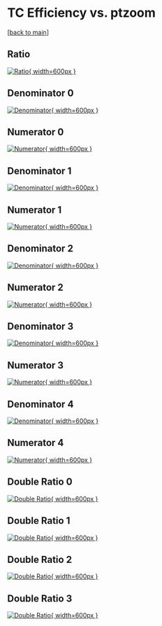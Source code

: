 # TC Efficiency vs. ptzoom

[[back to main](./)]



## Ratio

[![Ratio](../mtv/var/TC_loweta_211_-1_eff_ptzoom.png){ width=600px }](../mtv/var/TC_loweta_211_-1_eff_ptzoom.pdf)

## Denominator 0

[![Denominator](../mtv/den/TC_loweta_211_-1_eff_ptzoom_den0.png){ width=600px }](../mtv/den/TC_loweta_211_-1_eff_ptzoom_den0.pdf)

## Numerator 0

[![Numerator](../mtv/num/TC_loweta_211_-1_eff_ptzoom_num0.png){ width=600px }](../mtv/num/TC_loweta_211_-1_eff_ptzoom_num0.pdf)

## Denominator 1

[![Denominator](../mtv/den/TC_loweta_211_-1_eff_ptzoom_den1.png){ width=600px }](../mtv/den/TC_loweta_211_-1_eff_ptzoom_den1.pdf)

## Numerator 1

[![Numerator](../mtv/num/TC_loweta_211_-1_eff_ptzoom_num1.png){ width=600px }](../mtv/num/TC_loweta_211_-1_eff_ptzoom_num1.pdf)

## Denominator 2

[![Denominator](../mtv/den/TC_loweta_211_-1_eff_ptzoom_den2.png){ width=600px }](../mtv/den/TC_loweta_211_-1_eff_ptzoom_den2.pdf)

## Numerator 2

[![Numerator](../mtv/num/TC_loweta_211_-1_eff_ptzoom_num2.png){ width=600px }](../mtv/num/TC_loweta_211_-1_eff_ptzoom_num2.pdf)

## Denominator 3

[![Denominator](../mtv/den/TC_loweta_211_-1_eff_ptzoom_den3.png){ width=600px }](../mtv/den/TC_loweta_211_-1_eff_ptzoom_den3.pdf)

## Numerator 3

[![Numerator](../mtv/num/TC_loweta_211_-1_eff_ptzoom_num3.png){ width=600px }](../mtv/num/TC_loweta_211_-1_eff_ptzoom_num3.pdf)

## Denominator 4

[![Denominator](../mtv/den/TC_loweta_211_-1_eff_ptzoom_den4.png){ width=600px }](../mtv/den/TC_loweta_211_-1_eff_ptzoom_den4.pdf)

## Numerator 4

[![Numerator](../mtv/num/TC_loweta_211_-1_eff_ptzoom_num4.png){ width=600px }](../mtv/num/TC_loweta_211_-1_eff_ptzoom_num4.pdf)

## Double Ratio 0

[![Double Ratio](../mtv/ratio/TC_loweta_211_-1_eff_ptzoom_ratio0.png){ width=600px }](../mtv/ratio/TC_loweta_211_-1_eff_ptzoom_ratio0.pdf)

## Double Ratio 1

[![Double Ratio](../mtv/ratio/TC_loweta_211_-1_eff_ptzoom_ratio1.png){ width=600px }](../mtv/ratio/TC_loweta_211_-1_eff_ptzoom_ratio1.pdf)

## Double Ratio 2

[![Double Ratio](../mtv/ratio/TC_loweta_211_-1_eff_ptzoom_ratio2.png){ width=600px }](../mtv/ratio/TC_loweta_211_-1_eff_ptzoom_ratio2.pdf)

## Double Ratio 3

[![Double Ratio](../mtv/ratio/TC_loweta_211_-1_eff_ptzoom_ratio3.png){ width=600px }](../mtv/ratio/TC_loweta_211_-1_eff_ptzoom_ratio3.pdf)

